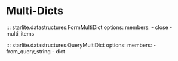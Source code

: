 # Multi-Dicts

::: starlite.datastructures.FormMultiDict
    options:
        members:
            - close
            - multi_items

::: starlite.datastructures.QueryMultiDict
    options:
        members:
            - from_query_string
            - dict
